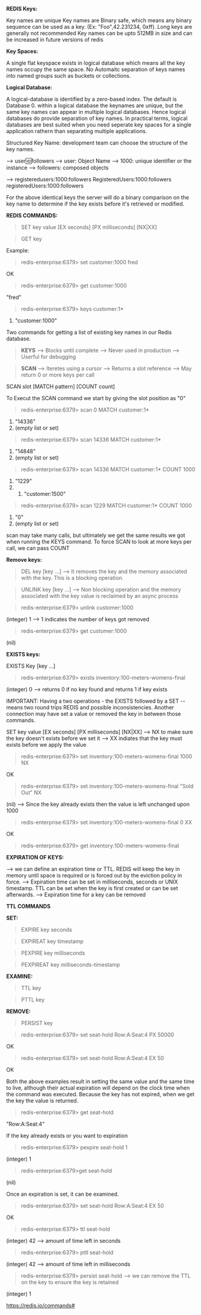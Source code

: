 **REDIS Keys:**

Key names are unique
Key names are Binary safe, which means any binary sequence can be used as a key. (Ex: "Foo",42.231234, 0xff). Long keys are generally not recommended
Key names can be upto 512MB in size and can be increased in future versions of redis

**Key Spaces:**

A single flat keyspace exists in logical database which means all the key names occupy the same space.
No Automaitc separation of keys names into named groups such as buckets or collections.

**Logical Database:**

A logical-database is identified by a zero-based index. The default is Database 0.
within a logical database the keynames are unique, but the same key names can appear in multiple logical databases. Hence logical databases do provide separation of key names. In practical terms, logical databases are best suited when you need seperate key spaces for a single application rathern than separating multiple applications.


Structured Key Name: development team can choose the structure of the key names.

--> user:id:followers
	--> user: Object Name
	--> 1000: unique identifier or the instance
	--> followers: composed objects

--> registeredusers:1000:followers
	RegisteredUsers:1000:followers
	registeredUsers:1000:followers

For the above identical keys the server will do a binary comparison on the key name to determine if the key exists before it's retrieved or modified.

**REDIS COMMANDS:**

> SET key value [EX seconds] [PX milliseconds] [NX|XX]

> GET key

Example:

> redis-enterprise:6379> set customer:1000 fred

OK

> redis-enterprise:6379> get customer:1000

"fred"

> redis-enterprise:6379> keys customer:1*

1) "customer:1000"


Two commands for getting a list of existing key names in our Redis database.

> **KEYS**  --> Blocks until complete
		--> Never used in production
		--> Userful for debugging

> **SCAN**  --> Iteretes using a cursor
		--> Returns a slot reference
		--> May return 0 or more keys per call


SCAN slot [MATCH pattern] [COUNT count]

To Execut the SCAN command we start by giving the slot position as "0"

> redis-enterprise:6379> scan 0 MATCH customer:1*

1) "14336"
2) (empty list or set)

> redis-enterprise:6379> scan 14336 MATCH customer:1*

1) "14848"
2) (empty list or set)

> redis-enterprise:6379> scan 14336 MATCH customer:1* COUNT 1000

1) "1229"
2) 1) "customer:1500"

> redis-enterprise:6379> scan 1229 MATCH customer:1* COUNT 1000

1) "0"
2) (empty list or set)

scan may take many calls, but ultimately we get the same results we got when running the KEYS command. To force SCAN to look at more keys per call, we can pass COUNT


**Remove keys:**

> DEL key [key ...] --> It removes the key and the memory associated with the key. This is a blocking operation.

> UNLINK key [key ...] --> Non blocking operation and the memory associated with the key value is reclaimed by an async process

> redis-enterprise:6379> unlink customer:1000

(integer) 1  --> 1 indicates the number of keys got removed

> redis-enterprise:6379> get customer:1000

(nil)

**EXISTS keys:**

EXISTS Key [key ...]

> redis-enterprise:6379> exists inventory:100-meters-womens-final

(integer) 0 --> returns 0 if no key found and returns 1 if key exists

IMPORTANT: Having a two operations - the EXISTS followed by a SET -- means two round trips REDIS and possible inconsistencies. Another connection may have set a value or removed the key in between those commands.

SET key value [EX seconds] [PX milliseconds] [NX|XX] --> NX to make sure the key doesn't exists before we set it
													--> XX indiates that the key must exists before we apply the value 
> redis-enterprise:6379> set inventory:100-meters-womens-final 1000 NX

OK

> redis-enterprise:6379> set inventory:100-meters-womens-final "Sold Out" NX

(nil) --> Since the key already exists then the value is left unchanged upon 1000  

> redis-enterprise:6379> set inventory:100-meters-womens-final 0 XX

OK

> redis-enterprise:6379> get inventory:100-meters-womens-final

**EXPIRATION OF KEYS:**

--> we can define an expiration time or TTL. REDIS will keep the key in memory until space is required or is forced out by the eviction policy in force.
--> Expiration time can be set in milliseconds, seconds or UNIX timestamp. TTL can be set when the key is first created or can be set afterwards.
--> Expiration time for a key can be removed

**TTL COMMANDS**

**SET:**
> EXPIRE key seconds

> EXPIREAT key timestamp

> PEXPIRE key milliseconds

> PEXPIREAT key milliseconds-timestamp

**EXAMINE:**
> TTL key

> PTTL key

**REMOVE:**
> PERSIST key

> redis-enterprise:6379> set seat-hold Row:A:Seat:4 PX 50000

OK

> redis-enterprise:6379> set seat-hold Row:A:Seat:4 EX 50

OK

Both the above examples result in setting the same value and the same time to live, although their actual expiration will depend on the clock time when the command was executed. Because the key has not expired, when we get the key the value is returned.

> redis-enterprise:6379> get seat-hold

"Row:A:Seat:4"


If the key already exists or you want to expiration

> redis-enterprise:6379> pexpire seat-hold 1

(integer) 1

> redis-enterprise:6379>get seat-hold

(nil)

Once an expiration is set, it can be examined. 

> redis-enterprise:6379> set seat-hold Row:A:Seat:4 EX 50

OK

> redis-enterprise:6379> ttl seat-hold

(integer) 42 --> amount of time left in seconds

> redis-enterprise:6379> pttl seat-hold

(integer) 42 --> amount of time left in milliseconds

> redis-enterprise:6379> persist seat-hold --> we can remove the TTL on the key to ensure the key is retained

(integer) 1

https://redis.io/commands#

























